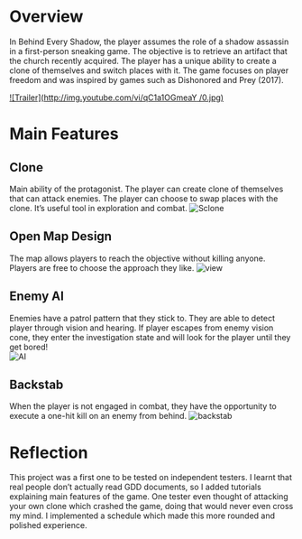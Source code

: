 # Overview 
In Behind Every Shadow, the player assumes the role of a shadow assassin in a first-person sneaking game. The objective is to retrieve an artifact that the church recently acquired. The player has a unique ability to create a clone of themselves and switch places with it. The game focuses on player freedom and was inspired by games such as Dishonored and Prey (2017).

[![Trailer](http://img.youtube.com/vi/qC1a1OGmeaY /0.jpg)](http://www.youtube.com/watch?v=qC1a1OGmeaY )

# Main Features
## Clone
Main ability of the protagonist. The player can create clone of themselves that can attack enemies. The player can choose to swap places with the clone. It’s useful tool in exploration and combat. 
![Sclone](https://github.com/Mr-Bronzodia/Project_Shadow/assets/81040884/b18affb5-1ca9-4d65-bc83-6456b75c1e76)
## Open Map Design
The map allows players to reach the objective without killing anyone. Players are free to choose the approach they like. 
![view](https://github.com/Mr-Bronzodia/Project_Shadow/assets/81040884/aac27575-11dc-4e37-b072-76a854815405)
## Enemy AI
Enemies have a patrol pattern that they stick to. They are able to detect player through vision and hearing. If player escapes from enemy vision cone, they enter the investigation state and will look for the player until they get bored!  
![AI](https://github.com/Mr-Bronzodia/Project_Shadow/assets/81040884/45f10103-828a-4b89-b593-36d0779bec37)
## Backstab
When the player is not engaged in combat, they have the opportunity to execute a one-hit kill on an enemy from behind.
![backstab](https://github.com/Mr-Bronzodia/Project_Shadow/assets/81040884/1a9f223d-b4f8-4a14-8eec-da58c4f03832)
# Reflection
This project was a first one to be tested on independent testers. I learnt that real people don’t actually read GDD documents, so I added tutorials explaining main features of the game. One tester even thought of attacking your own clone which crashed the game, doing that would never even cross my mind. I implemented a schedule which made this more rounded and polished experience. 
